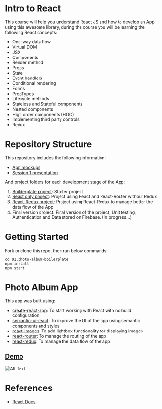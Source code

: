 # Intro to React
This course will help you understand React JS and how to develop an App using this awesome library, during the course you will be learning the following React concepts:
- One-way data flow
- Virtual DOM
- JSX
- Components
- Render method
- Props
- State
- Event handlers
- Conditional rendering
- Forms
- PropTypes
- Lifecycle methods
- Stateless and Stateful components
- Nested components
- High order components (HOC)
- Implementing third party controls
- Redux

# Repository Structure
This repository includes the following information:
- [App mockups](./mockups)
- [Session 1 presentation](http://photo-album.arturodelagarza.com/Intro-To-React-Presentation1.pdf)

And project folders for each development stage of the App:
1. [Boilderplate project](./01.photo-album-boilerplate): Starter project
2. [React only project](./02.photo-album-reactonly): Project using React and React-Router without Redux
3. [React-Redux project](./03.photo-album-withredux): Project using React-Redux to manage better the data flow of the App
4. [Final version project](./04.photo-album-finalversion): Final version of the project, Unit testing, Authentication and Data stored on Firebase. (In progress...)

# Getting Started
Fork or clone this repo, then run below commands:
````
cd 01.photo-album-boilerplate
npm install
npm start
````

# Photo Album App
This app was built using:
- [create-react-app](https://github.com/facebookincubator/create-react-app): To start working with React with no build configuration
- [semantic-ui-react](https://github.com/jhudson8/react-semantic-ui): To improve the UI of the app using semantic components and styles
- [react-images](https://github.com/jossmac/react-images): To add lightbox functionality for displaying images
- [react-router](https://github.com/ReactTraining/react-router): To manage the routing of the app
- [react-redux](https://github.com/reactjs/react-redux): To manage the data flow of the app

## [Demo](http://photo-album.arturodelagarza.com)
![Alt Text](./photo-album-demo.gif)

# References
- [React Docs](https://reactjs.org/docs/hello-world.html)